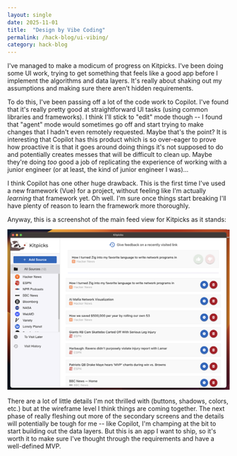 ```yaml
---
layout: single
date: 2025-11-01
title:  "Design by Vibe Coding"
permalink: /hack-blog/ui-vibing/
category: hack-blog
---
```


I've managed to make a modicum of progress on Kitpicks. I've been doing some UI work, trying to get something that feels like a good app before I implement the algorithms and data layers. It's really about shaking out my assumptions and making sure there aren't hidden requirements.

To do this, I've been passing off a lot of the code work to Copilot. I've found that it's really pretty good at straightforward UI tasks (using common libraries and frameworks). I think I'll stick to "edit" mode though -- I found that "agent" mode would sometimes go off and start trying to make changes that I hadn't even remotely requested. Maybe that's the point? It is interesting that Copilot has this product which is so over-eager to prove how proactive it is that it goes around doing things it's not supposed to do and potentially creates messes that will be difficult to clean up. Maybe they're doing *too* good a job of replicating the experience of working with a junior engineer (or at least, the kind of junior engineer I was)...

I think Copilot has one other huge drawback. This is the first time I've used a new framework (Vue) for a project, without feeling like I'm actually *learning* that framework yet. Oh well. I'm sure once things start breaking I'll have plenty of reason to learn the framework more thoroughly.

Anyway, this is a screenshot of the main feed view for Kitpicks as it stands:

<img src='/images/kitpicks-ss-10-26.png' alt="Kitpicks Design 10-26" width=1000px>

There are a lot of little details I'm not thrilled with (buttons, shadows, colors, etc.) but at the wireframe level I think things are coming together. The next phase of really fleshing out more of the secondary screens and the details will potentially be tough for me -- like Copilot, I'm champing at the bit to start building out the data layers. But this is an app I want to ship, so it's worth it to make sure I've thought through the requirements and have a well-defined MVP.
